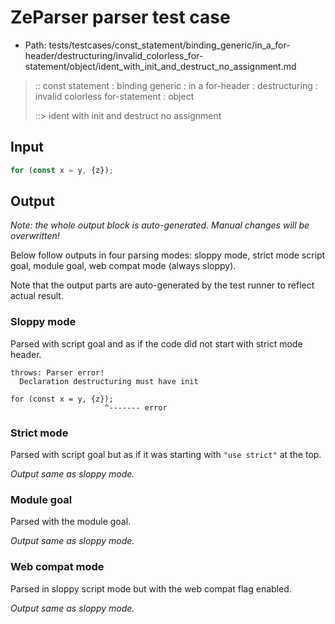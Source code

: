# ZeParser parser test case

- Path: tests/testcases/const_statement/binding_generic/in_a_for-header/destructuring/invalid_colorless_for-statement/object/ident_with_init_and_destruct_no_assignment.md

> :: const statement : binding generic : in a for-header : destructuring : invalid colorless for-statement : object
>
> ::> ident with init and destruct no assignment

## Input

`````js
for (const x = y, {z});
`````

## Output

_Note: the whole output block is auto-generated. Manual changes will be overwritten!_

Below follow outputs in four parsing modes: sloppy mode, strict mode script goal, module goal, web compat mode (always sloppy).

Note that the output parts are auto-generated by the test runner to reflect actual result.

### Sloppy mode

Parsed with script goal and as if the code did not start with strict mode header.

`````
throws: Parser error!
  Declaration destructuring must have init

for (const x = y, {z});
                     ^------- error
`````

### Strict mode

Parsed with script goal but as if it was starting with `"use strict"` at the top.

_Output same as sloppy mode._

### Module goal

Parsed with the module goal.

_Output same as sloppy mode._

### Web compat mode

Parsed in sloppy script mode but with the web compat flag enabled.

_Output same as sloppy mode._
